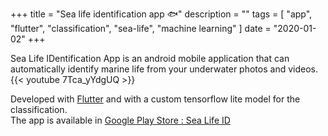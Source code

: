 +++
title = "Sea life identification app :fish:"
description = ""
tags = [
    "app",
    "flutter",
    "classification",
    "sea-life",
    "machine learning"
]
date = "2020-01-02"
+++

Sea Life IDentification App is an android mobile application that can automatically identify marine life from your underwater photos and videos.
{{< youtube 7Tca_yYdgUQ >}}

Developed with [Flutter](https://flutter.dev/) and with a custom tensorflow lite model for the classification.  
The app is available in [Google Play Store : Sea Life ID](https://play.google.com/store/apps/details?id=com.scubacompanion.underwatervideotagging&pcampaignid=pcampaignidMKT-Other-global-all-co-prtnr-py-PartBadge-Mar2515-1)
